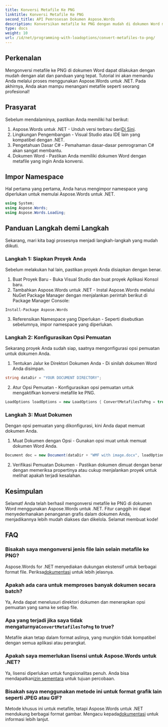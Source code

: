 ```yaml
---
title: Konversi Metafile Ke PNG
linktitle: Konversi Metafile Ke PNG
second_title: API Pemrosesan Dokumen Aspose.Words
description: Konversikan metafile ke PNG dengan mudah di dokumen Word menggunakan Aspose.Words untuk .NET dengan tutorial langkah demi langkah ini. Sederhanakan pengelolaan dokumen Anda.
type: docs
weight: 10
url: /id/net/programming-with-loadoptions/convert-metafiles-to-png/
---
```

## Perkenalan

Mengonversi metafile ke PNG di dokumen Word dapat dilakukan dengan mudah dengan alat dan panduan yang tepat. Tutorial ini akan memandu Anda melalui proses menggunakan Aspose.Words untuk .NET. Pada akhirnya, Anda akan mampu menangani metafile seperti seorang profesional!

## Prasyarat

Sebelum mendalaminya, pastikan Anda memiliki hal berikut:

1.  Aspose.Words untuk .NET - Unduh versi terbaru dari[Di Sini](https://releases.aspose.com/words/net/).
2. Lingkungan Pengembangan - Visual Studio atau IDE lain yang kompatibel dengan .NET.
3. Pengetahuan Dasar C# - Pemahaman dasar-dasar pemrograman C# akan sangat membantu.
4. Dokumen Word - Pastikan Anda memiliki dokumen Word dengan metafile yang ingin Anda konversi.

## Impor Namespace

Hal pertama yang pertama, Anda harus mengimpor namespace yang diperlukan untuk memulai Aspose.Words untuk .NET.

```csharp
using System;
using Aspose.Words;
using Aspose.Words.Loading;
```

## Panduan Langkah demi Langkah

Sekarang, mari kita bagi prosesnya menjadi langkah-langkah yang mudah diikuti.

### Langkah 1: Siapkan Proyek Anda

Sebelum melakukan hal lain, pastikan proyek Anda disiapkan dengan benar.

1. Buat Proyek Baru - Buka Visual Studio dan buat proyek Aplikasi Konsol baru.
2. Tambahkan Aspose.Words untuk .NET - Instal Aspose.Words melalui NuGet Package Manager dengan menjalankan perintah berikut di Package Manager Console:

```shell
Install-Package Aspose.Words
```

3. Referensikan Namespace yang Diperlukan - Seperti disebutkan sebelumnya, impor namespace yang diperlukan.

### Langkah 2: Konfigurasikan Opsi Pemuatan

Sekarang proyek Anda sudah siap, saatnya mengonfigurasi opsi pemuatan untuk dokumen Anda.

1. Tentukan Jalur ke Direktori Dokumen Anda - Di sinilah dokumen Word Anda disimpan.

```csharp
string dataDir = "YOUR DOCUMENT DIRECTORY";
```

2. Atur Opsi Pemuatan - Konfigurasikan opsi pemuatan untuk mengaktifkan konversi metafile ke PNG.

```csharp
LoadOptions loadOptions = new LoadOptions { ConvertMetafilesToPng = true };
```

### Langkah 3: Muat Dokumen

Dengan opsi pemuatan yang dikonfigurasi, kini Anda dapat memuat dokumen Anda.

1. Muat Dokumen dengan Opsi - Gunakan opsi muat untuk memuat dokumen Word Anda.

```csharp
Document doc = new Document(dataDir + "WMF with image.docx", loadOptions);
```

2. Verifikasi Pemuatan Dokumen - Pastikan dokumen dimuat dengan benar dengan memeriksa propertinya atau cukup menjalankan proyek untuk melihat apakah terjadi kesalahan.

## Kesimpulan

Selamat! Anda telah berhasil mengonversi metafile ke PNG di dokumen Word menggunakan Aspose.Words untuk .NET. Fitur canggih ini dapat menyederhanakan penanganan grafis dalam dokumen Anda, menjadikannya lebih mudah diakses dan dikelola. Selamat membuat kode!

## FAQ

### Bisakah saya mengonversi jenis file lain selain metafile ke PNG?
 Aspose.Words for .NET menyediakan dukungan ekstensif untuk berbagai format file. Periksa[dokumentasi](https://reference.aspose.com/words/net/) untuk lebih jelasnya.

### Apakah ada cara untuk memproses banyak dokumen secara batch?
Ya, Anda dapat menelusuri direktori dokumen dan menerapkan opsi pemuatan yang sama ke setiap file.

###  Apa yang terjadi jika saya tidak mengaturnya`ConvertMetafilesToPng` to true?
Metafile akan tetap dalam format aslinya, yang mungkin tidak kompatibel dengan semua aplikasi atau perangkat.

### Apakah saya memerlukan lisensi untuk Aspose.Words untuk .NET?
 Ya, lisensi diperlukan untuk fungsionalitas penuh. Anda bisa mendapatkan[izin sementara](https://purchase.aspose.com/temporary-license/) untuk tujuan percobaan.

### Bisakah saya menggunakan metode ini untuk format grafik lain seperti JPEG atau GIF?
 Metode khusus ini untuk metafile, tetapi Aspose.Words untuk .NET mendukung berbagai format gambar. Mengacu kepada[dokumentasi](https://reference.aspose.com/words/net/) untuk informasi lebih lanjut.
